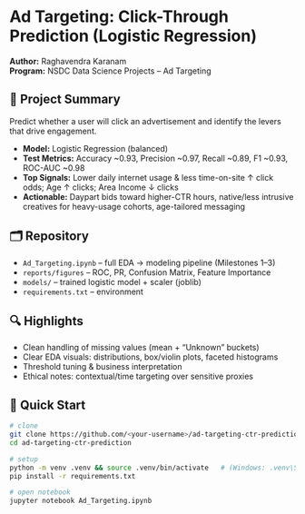# Ad Targeting: Click-Through Prediction (Logistic Regression)

**Author:** Raghavendra Karanam  
**Program:** NSDC Data Science Projects – Ad Targeting

## 📌 Project Summary
Predict whether a user will click an advertisement and identify the levers that drive engagement.

- **Model:** Logistic Regression (balanced)
- **Test Metrics:** Accuracy ~0.93, Precision ~0.97, Recall ~0.89, F1 ~0.93, ROC-AUC ~0.98
- **Top Signals:** Lower daily internet usage & less time-on-site ↑ click odds; Age ↑ clicks; Area Income ↓ clicks
- **Actionable:** Daypart bids toward higher-CTR hours, native/less intrusive creatives for heavy-usage cohorts, age-tailored messaging

## 🗂️ Repository
- `Ad_Targeting.ipynb` – full EDA → modeling pipeline (Milestones 1–3)
- `reports/figures` – ROC, PR, Confusion Matrix, Feature Importance
- `models/` – trained logistic model + scaler (joblib)
- `requirements.txt` – environment

## 🔍 Highlights
- Clean handling of missing values (mean + “Unknown” buckets)
- Clear EDA visuals: distributions, box/violin plots, faceted histograms
- Threshold tuning & business interpretation
- Ethical notes: contextual/time targeting over sensitive proxies

## 🚀 Quick Start
```bash
# clone
git clone https://github.com/<your-username>/ad-targeting-ctr-prediction.git
cd ad-targeting-ctr-prediction

# setup
python -m venv .venv && source .venv/bin/activate   # (Windows: .venv\Scripts\activate)
pip install -r requirements.txt

# open notebook
jupyter notebook Ad_Targeting.ipynb
